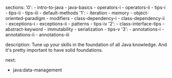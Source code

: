 sections:
  '0':
    - intro-to-java
    - java-basics
    - operators-i
    - operators-ii
    - tips-i
    - tips-ii
    - tips-iii
    - default-methods
  '1':
    - iteration
    - memory
    - object-oriented-paradigm
    - modifiers
    - class-dependency-i
    - class-dependency-ii
    - exceptions-i
    - exceptions-ii
    - patterns
    - tips-iv
  '2':
    - class-interface-tips
    - abstract-keyword
    - immutability
    - serialization
    - tips-v
  '3':
    - annotations-i
    - annotations-ii
    - annotations-iii

description: Tune up your skills in the foundation of all Java knowledge. And it's pretty important to have solid foundations.

next:
  - java:data-management
